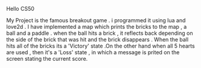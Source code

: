 Hello CS50

My Project is the famous breakout game . i programmed it using lua and love2d .
I have implemented a map which prints the bricks to the map , a ball and a paddle . when the ball hits a brick , it 
reflects back depending on the side of the brick that was hit and the brick disappears . When the ball hits all of the 
bricks its a 'Victory' state .On the other hand when all 5 hearts are used , then it's a 'Loss' state , in which a
message is prited on the screen stating the current score.

